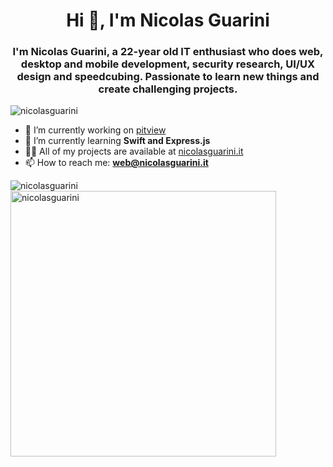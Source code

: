 <h1  align="center">Hi 👋, I'm Nicolas Guarini</h1>
<h3  align="center">I'm Nicolas Guarini, a 22-year old IT enthusiast who does web, desktop and mobile development, security research, UI/UX design and speedcubing. Passionate to learn new things and create challenging projects.</h3>

<p  align="left">  <img  src="https://komarev.com/ghpvc/?username=nicolasguarini"  alt="nicolasguarini"  />  </p>

- 🔭 I’m currently working on [pitview](https://github.com/nicolasguarini/pitview)
- 🌱 I’m currently learning **Swift and Express.js**
- 👨‍💻 All of my projects are available at [nicolasguarini.it ](https://nicolasguarini.it)
- 📫 How to reach me: **web@nicolasguarini.it**

<img  align="left"  src="https://github-readme-stats.vercel.app/api/top-langs/?username=nicolasguarini&layout=compact&hide=html,jupyter%20notebook,css"  alt="nicolasguarini"/>
<img  src="https://github-readme-stats.vercel.app/api?username=nicolasguarini&show_icons=true" width="425px"  alt="nicolasguarini"  />
